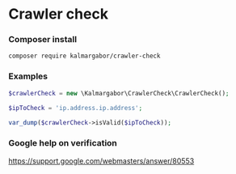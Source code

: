 # Crawler check

### Composer install

```
composer require kalmargabor/crawler-check
```

### Examples

```php
$crawlerCheck = new \Kalmargabor\CrawlerCheck\CrawlerCheck();

$ipToCheck = 'ip.address.ip.address';

var_dump($crawlerCheck->isValid($ipToCheck)); 
```

### Google help on verification

https://support.google.com/webmasters/answer/80553
